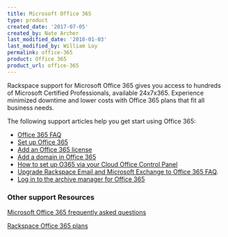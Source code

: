 ```yaml
---
title: Microsoft Office 365
type: product
created_date: '2017-07-05'
created_by: Nate Archer
last_modified_date: '2018-01-03'
last_modified_by: William Loy
permalink: office-365
product: Office 365
product_url: office-365
---
```


Rackspace support for Microsoft Office 365 gives you access to hundreds of Microsoft Certified Professionals, available 24x7x365.  Experience minimized downtime and lower costs with Office 365 plans that fit all business needs.

The following support articles help you get start using Office 365:

- [Office 365 FAQ](/support/how-to/office-365-faq)
- [Set up Office 365](/support/how-to/set-up-office-365)
- [Add an Office 365 license](/support/how-to/add-an-office-365-license)
- [Add a domain in Office 365](/support/how-to/add-a-domain-in-office-365)
- [How to set up O365 via your Cloud Office Control Panel](/support/how-to/how-to-set-up-O365-via-your-cloud-office-control-panel)
- [Upgrade Rackspace Email and Microsoft Exchange to Office 365 FAQ](/support/how-to/upgrade-rackspace-email-and-microsoft-exchange-to-office-365-faq).
- [Log in to the archive manager for Office 365](/support/how-to/log-in-to-the-archive-manager-for-office-365)

### Other support Resources

[Microsoft Office 365 frequently asked questions](https://products.office.com/en-us/business/microsoft-office-365-frequently-asked-questions)

[Rackspace Office 365 plans](https://www.rackspace.com/office-365/pick-your-plan)
